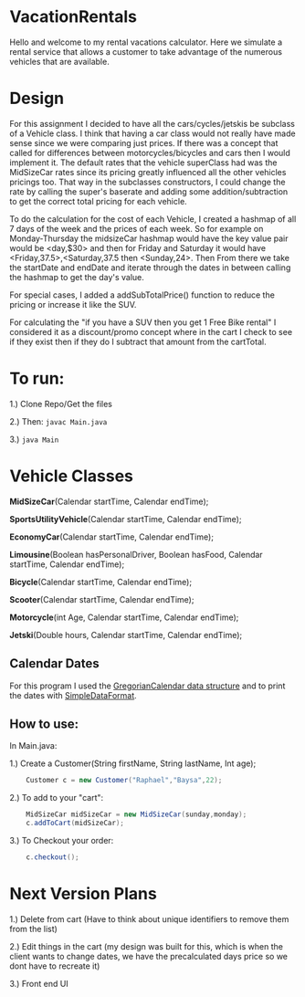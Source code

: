 # VacationRentals
Hello and welcome to my rental vacations calculator. Here we 
simulate a rental service that allows a customer to take advantage 
of the numerous vehicles that are available. 

Design
===
For this assignment I decided to have all the cars/cycles/jetskis be subclass of a Vehicle class. I think that 
having a car class would not really have made sense since we were comparing just prices. If there was a concept that
called for differences between motorcycles/bicycles and cars then I would implement it.
The default rates that the vehicle superClass had was the MidSizeCar rates since its pricing greatly influenced
all the other vehicles pricings too. That way in the subclasses constructors, I could change the rate
by calling the super's baserate and adding some addition/subtraction to get the correct total pricing
for each vehicle.

To do the calculation for the cost of each Vehicle, I created a hashmap of all 7 days of the week and the prices
of each week. So for example on Monday-Thursday the midsizeCar hashmap would have the key value pair would be <day,$30> 
 and then for Friday and Saturday it would have <Friday,37.5>,<Saturday,37.5 then <Sunday,24>. Then From there
 we take the startDate and endDate and iterate through the dates in between calling the hashmap to get the 
 day's value.
 
 For special cases, I added a addSubTotalPrice() function to reduce the pricing or increase it like the SUV.
 
 For calculating the "if you have a SUV then you get 1 Free Bike rental" I considered it as a discount/promo concept
  where in the cart I check to see if they exist then if they do I subtract that amount from the cartTotal.

To run:
==

1.) Clone Repo/Get the files

2.) Then:  `javac Main.java`

3.) `java Main`


Vehicle Classes
==

**MidSizeCar**(Calendar startTime, Calendar endTime);

**SportsUtilityVehicle**(Calendar startTime, Calendar endTime);

**EconomyCar**(Calendar startTime, Calendar endTime);
 
**Limousine**(Boolean hasPersonalDriver, Boolean hasFood, Calendar startTime, Calendar endTime);

**Bicycle**(Calendar startTime, Calendar endTime);

**Scooter**(Calendar startTime, Calendar endTime);

**Motorcycle**(int Age, Calendar startTime, Calendar endTime);

**Jetski**(Double hours, Calendar startTime, Calendar endTime);

Calendar Dates
---
For this program I used the [GregorianCalendar data structure](https://docs.oracle.com/javase/7/docs/api/java/util/GregorianCalendar.html)
and to print the dates with [SimpleDataFormat](https://docs.oracle.com/javase/6/docs/api/java/text/SimpleDateFormat.html).




How to use:
---
In Main.java:

1.) Create a Customer(String firstName, String lastName, Int age);
```Java
    Customer c = new Customer("Raphael","Baysa",22);
```

2.) To add to your "cart":
```Java
    MidSizeCar midSizeCar = new MidSizeCar(sunday,monday);
    c.addToCart(midSizeCar);
```

3.) To Checkout your order:
```Java
    c.checkout();
```



Next Version Plans
===
1.) Delete from cart (Have to think about unique identifiers to remove them from the list)

2.) Edit things in the cart (my design was built for this, which is when the client wants to change dates, we have the precalculated
 days price so we dont have to recreate it)
 
3.) Front end UI



